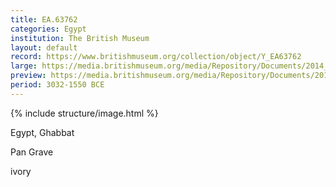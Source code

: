 ```yaml
---
title: EA.63762
categories: Egypt
institution: The British Museum
layout: default
record: https://www.britishmuseum.org/collection/object/Y_EA63762
large: https://media.britishmuseum.org/media/Repository/Documents/2014_11/5_10/a8bbb9f7_6b77_4292_8046_a3da00b4bbd2/mid_01189066_001.jpg
preview: https://media.britishmuseum.org/media/Repository/Documents/2014_11/5_10/a8bbb9f7_6b77_4292_8046_a3da00b4bbd2/small_01189066_001.jpg
period: 3032-1550 BCE
---
```

{% include structure/image.html %}

Egypt, Ghabbat

Pan Grave

ivory
